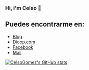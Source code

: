 ### Hi, i'm Celso 👋

## Puedes encontrarme en:
- [Blog](https://www.dicop.com/blog/)
- [Dicop.com](https://www.dicop.com/)
- [Facebook](https://www.facebook.com/DicopConsulting)
- [Mail](mailto:celso.gomez@dicoop.com)

[![CelsoGomez's GitHub stats](https://github-readme-stats.vercel.app/api?username=CelsoGomez)](https://github.com/anuraghazra/github-readme-stats)

<!--


**CelsoGomez/CelsoGomez** is a ✨ _special_ ✨ repository because its `README.md` (this file) appears on your GitHub profile.

Here are some ideas to get you started:

- 🔭 I’m currently working on ...
- 🌱 I’m currently learning ...
- 👯 I’m looking to collaborate on ...
- 🤔 I’m looking for help with ...
- 💬 Ask me about ...
- 📫 How to reach me: ...
- 😄 Pronouns: ...
- ⚡ Fun fact: ...
-->

